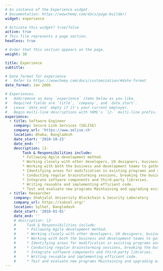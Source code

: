 ```yaml
---
# An instance of the Experience widget.
# Documentation: https://wowchemy.com/docs/page-builder/
widget: experience

# Activate this widget? true/false
active: true
# This file represents a page section.
headless: true

# Order that this section appears on the page.
weight: 30

title: Experience
subtitle:

# Date format for experience
#   Refer to https://wowchemy.com/docs/customization/#date-format
date_format: Jan 2006

# Experiences.
#   Add/remove as many `experience` items below as you like.
#   Required fields are `title`, `company`, and `date_start`.
#   Leave `date_end` empty if it's your current employer.
#   Begin multi-line descriptions with YAML's `|2-` multi-line prefix.
experience:
  - title: Software Engineer
    company: Secure Link Services (SELISE)
    company_url: 'https://www.selise.ch'
    location: Dhaka, Bangladesh
    date_start: '2018-10-22'
    date_end: ''
    description: |2-
        Task & Responsibilities include:
        * Following Agile development method. 
        * Working closely with other developers, UX designers, business and systems analysts. 
        * Working with both the business and development teams to gather and analyze the business requirement. 
        * Identifying areas for modification in existing programs and subsequently developing these modifications.
        * Conducting regular brainstorming sessions, breaking the business story into smaller tasks and subtasks. Research, design, implement and manage project.
        * Integrate software components and third-party libraries.
        * Writing reusable and implementing efficient code. 
        * Test and evaluate new programs Maintaining and upgrading existing systems
  - title: Researcher
    company: Shahjalal University Blockchain & Security Laboratory
    company_url: https://subsel.org/'
    location: Sylhet, Bangladesh
    date_start: '2018-01-01'
    date_end: ''
    # description: |2-
    #     Task & Responsibilities include:
    #     * Following Agile development method. 
    #     * Working closely with other developers, UX designers, business and systems analysts. 
    #     * Working with both the business and development teams to gather and analyze the business requirement. 
    #     * Identifying areas for modification in existing programs and subsequently developing these modifications.
    #     * Conducting regular brainstorming sessions, breaking the business story into smaller tasks and subtasks. Research, design, implement and manage project.
    #     * Integrate software components and third-party libraries.
    #     * Writing reusable and implementing efficient code. 
    #     * Test and evaluate new programs Maintaining and upgrading existing systems
---
```

